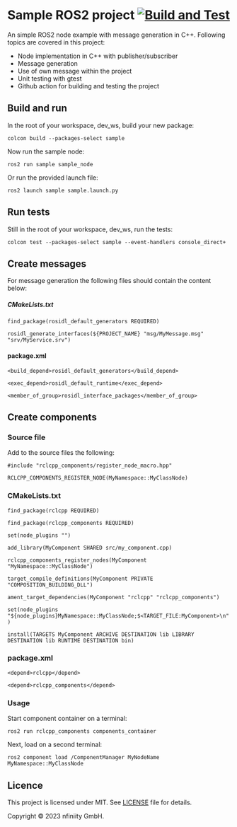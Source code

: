 # Sample ROS2 project [![Build and Test](https://github.com/nfiniity/sample_ros_node/actions/workflows/main.yml/badge.svg)](https://github.com/nfiniity/sample_ros_node/actions/workflows/main.yml)

An simple ROS2 node example with message generation in C++. Following topics are covered in this project:
- Node implementation in C++ with publisher/subscriber
- Message generation
- Use of own message within the project
- Unit testing with gtest
- Github action for building and testing the project

## Build and run

In the root of your workspace, dev_ws, build your new package:

`colcon build --packages-select sample`

Now run the sample node:

`ros2 run sample sample_node`

Or run the provided launch file:

`ros2 launch sample sample.launch.py`

## Run tests

Still in the root of your workspace, dev_ws, run the tests:

`colcon test --packages-select sample --event-handlers console_direct+`

## Create messages

For message generation the following files should contain the content below: 

##### CMakeLists.txt
`find_package(rosidl_default_generators REQUIRED)`

`rosidl_generate_interfaces(${PROJECT_NAME} "msg/MyMessage.msg" "srv/MyService.srv")`

#### package.xml
`<build_depend>rosidl_default_generators</build_depend>`

`<exec_depend>rosidl_default_runtime</exec_depend>`

`<member_of_group>rosidl_interface_packages</member_of_group>`


## Create components

### Source file

Add to the source files the following:

`#include "rclcpp_components/register_node_macro.hpp"`

`RCLCPP_COMPONENTS_REGISTER_NODE(MyNamespace::MyClassNode)`

### CMakeLists.txt

`find_package(rclcpp REQUIRED)`

`find_package(rclcpp_components REQUIRED)`

`set(node_plugins "")`

`add_library(MyComponent SHARED src/my_component.cpp)`

`rclcpp_components_register_nodes(MyComponent "MyNamespace::MyClassNode")`

`target_compile_definitions(MyComponent PRIVATE "COMPOSITION_BUILDING_DLL")`

`ament_target_dependencies(MyComponent "rclcpp" "rclcpp_components")`

`set(node_plugins "${node_plugins}MyNamespace::MyClassNode;$<TARGET_FILE:MyComponent>\n")`

`install(TARGETS MyComponent ARCHIVE DESTINATION lib LIBRARY DESTINATION lib RUNTIME DESTINATION bin)`

### package.xml

`<depend>rclcpp</depend>`

`<depend>rclcpp_components</depend>`

### Usage

Start component container on a terminal:

`ros2 run rclcpp_components components_container`

Next, load on a second terminal:

`ros2 component load /ComponentManager MyNodeName MyNamespace::MyClassNode`

## Licence

This project is licensed under MIT. See [LICENSE](./LICENSE) file for details.

Copyright © 2023 nfiniity GmbH.
